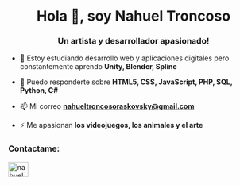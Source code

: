 <h1 align="center">Hola 👋, soy Nahuel Troncoso</h1>
<h3 align="center">Un artista y desarrollador apasionado!</h3>

- 🌱 Estoy estudiando desarrollo web y aplicaciones digitales pero constantemente aprendo **Unity, Blender, Spline**

- 💬 Puedo responderte sobre **HTML5, CSS, JavaScript, PHP, SQL, Python, C#**

- 📫 Mi correo **nahueltroncosoraskovsky@gmail.com**

- ⚡ Me apasionan **los videojuegos, los animales y el arte**

<h3 align="left">Contactame:</h3>
<p align="left">
<a href="https://www.linkedin.com/in/nahuelsantiagotroncosoraskovsky/" target="blank"><img align="center" src="https://raw.githubusercontent.com/rahuldkjain/github-profile-readme-generator/master/src/images/icons/Social/linked-in-alt.svg" alt="nahuel santiago troncoso raskovsky" height="30" width="40" /></a>
</p>

